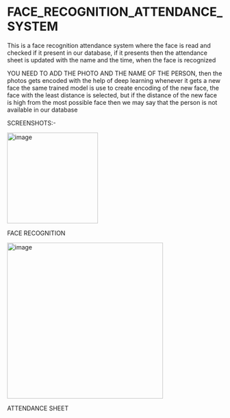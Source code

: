 # FACE_RECOGNITION_ATTENDANCE_SYSTEM
This is a face recognition attendance system where the face is read and checked if it present in our database, if it presents then the attendance sheet is updated with the name and the time, when the face is recognized

YOU NEED TO ADD THE PHOTO AND THE NAME OF THE PERSON, then the photos gets encoded with the help of deep learning whenever it gets a new face the same trained model is use to
create encoding of the new face, the face with the least distance is selected, but if the distance of the new face is high from the most possible face then we may say that the person is not available in our database



SCREENSHOTS:-



<img width="212" alt="image" src="https://user-images.githubusercontent.com/87463877/235652539-3e0555f1-bffa-43f1-8636-9c36bdc8437d.png">

FACE RECOGNITION


<img width="364" alt="image" src="https://user-images.githubusercontent.com/87463877/235653025-0c68e3f5-08de-45f0-be4c-92b5a39e095c.png">

ATTENDANCE SHEET
